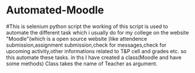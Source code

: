 # Automated-Moodle

#This is  selenium python script the working of this script is used to automate the different task which i usually do for my college on the website "Moodle"(which is a open source website )like  attendence submission,assignment submission,check for messages,check for upcoming activity,other informations related to T&P cell and grades etc.
so this automate these tasks.
in ths I have created a class(Moodle and have some methods) Class takes the name of Teacher as argument.
